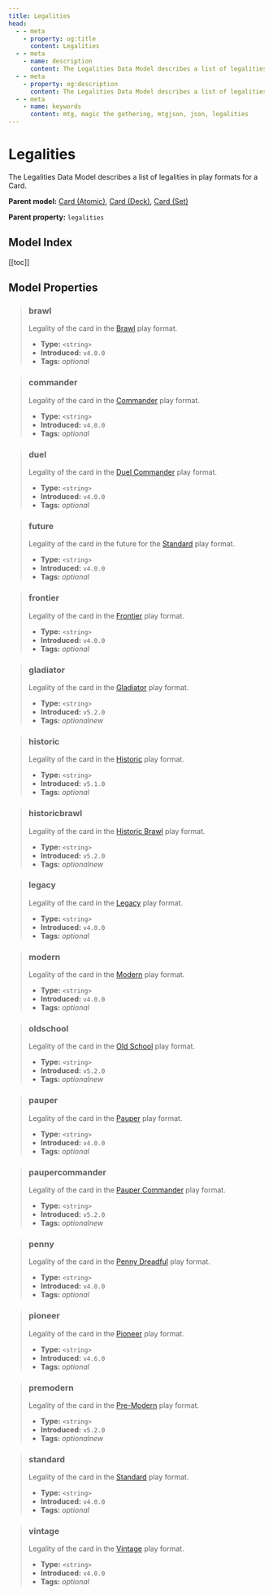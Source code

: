 ```yaml
---
title: Legalities
head:
  - - meta
    - property: og:title
      content: Legalities
  - - meta
    - name: description
      content: The Legalities Data Model describes a list of legalities in play formats for a Card.
  - - meta
    - property: og:description
      content: The Legalities Data Model describes a list of legalities in play formats for a Card.
  - - meta
    - name: keywords
      content: mtg, magic the gathering, mtgjson, json, legalities
---
```


# Legalities

The Legalities Data Model describes a list of legalities in play formats for a Card.

**Parent model:** [Card (Atomic)](/data-models/card-atomic/), [Card (Deck)](/data-models/card-deck/), [Card (Set)](/data-models/card-set/)  

**Parent property:** `legalities`

## Model Index

<PropertyToggler/>

[[toc]]

## Model Properties

> ### brawl
>
> Legality of the card in the [Brawl](https://magic.wizards.com/en/game-info/gameplay/formats/brawl) play format.
>
> - **Type:** `<string>`
> - **Introduced:** `v4.0.0`
> - **Tags:** <i class="optional">optional</i>

> ### commander
>
> Legality of the card in the [Commander](https://magic.wizards.com/en/content/commander-format) play format.
>
> - **Type:** `<string>`
> - **Introduced:** `v4.0.0`
> - **Tags:** <i class="optional">optional</i>

> ### duel
>
> Legality of the card in the [Duel Commander](https://mtg.fandom.com/wiki/Duel_Commander) play format.
>
> - **Type:** `<string>`
> - **Introduced:** `v4.0.0`
> - **Tags:** <i class="optional">optional</i>

> ### future
>
> Legality of the card in the future for the [Standard](https://magic.wizards.com/en/content/standard-formats-magic-gathering) play format.
>
> - **Type:** `<string>`
> - **Introduced:** `v4.0.0`
> - **Tags:** <i class="optional">optional</i>

> ### frontier
>
> Legality of the card in the [Frontier](https://magic.wizards.com/en/articles/archive/feature/frontier-magic-2010-05-24) play format.
>
> - **Type:** `<string>`
> - **Introduced:** `v4.0.0`
> - **Tags:** <i class="optional">optional</i>

> ### gladiator
>
> Legality of the card in the [Gladiator](https://gladiator.blog/about-gladiator/) play format.
>
> - **Type:** `<string>`
> - **Introduced:** `v5.2.0`
> - **Tags:** <i class="optional">optional</i><i class="new">new</i>

> ### historic
>
> Legality of the card in the [Historic](<https://mtg.fandom.com/wiki/Historic_(format)>) play format.
>
> - **Type:** `<string>`
> - **Introduced:** `v5.1.0`
> - **Tags:** <i class="optional">optional</i>

> ### historicbrawl
>
> Legality of the card in the [Historic Brawl](https://draftsim.com/mtg-arena-historic-brawl/) play format.
>
> - **Type:** `<string>`
> - **Introduced:** `v5.2.0`
> - **Tags:** <i class="optional">optional</i><i class="new">new</i>

> ### legacy
>
> Legality of the card in the [Legacy](https://magic.wizards.com/en/game-info/gameplay/formats/legacy) play format.
>
> - **Type:** `<string>`
> - **Introduced:** `v4.0.0`
> - **Tags:** <i class="optional">optional</i>

> ### modern
>
> Legality of the card in the [Modern](https://magic.wizards.com/en/game-info/gameplay/formats/modern) play format.
>
> - **Type:** `<string>`
> - **Introduced:** `v4.0.0`
> - **Tags:** <i class="optional">optional</i>

> ### oldschool
>
> Legality of the card in the [Old School](https://mtg.fandom.com/wiki/Old_School) play format.
>
> - **Type:** `<string>`
> - **Introduced:** `v5.2.0`
> - **Tags:** <i class="optional">optional</i><i class="new">new</i>

> ### pauper
>
> Legality of the card in the [Pauper](https://magic.wizards.com/en/game-info/gameplay/formats/pauper) play format.
>
> - **Type:** `<string>`
> - **Introduced:** `v4.0.0`
> - **Tags:** <i class="optional">optional</i>

> ### paupercommander
>
> Legality of the card in the [Pauper Commander](https://mtg.fandom.com/wiki/Pauper_Commander) play format.
>
> - **Type:** `<string>`
> - **Introduced:** `v5.2.0`
> - **Tags:** <i class="optional">optional</i><i class="new">new</i>

> ### penny
>
> Legality of the card in the [Penny Dreadful](https://mtg.fandom.com/wiki/Penny_Dreadful) play format.
>
> - **Type:** `<string>`
> - **Introduced:** `v4.0.0`
> - **Tags:** <i class="optional">optional</i>

> ### pioneer
>
> Legality of the card in the [Pioneer](https://magic.wizards.com/en/game-info/gameplay/formats/pioneer) play format.
>
> - **Type:** `<string>`
> - **Introduced:** `v4.6.0`
> - **Tags:** <i class="optional">optional</i>

> ### premodern
>
> Legality of the card in the [Pre-Modern](https://premodernmagic.com/) play format.
>
> - **Type:** `<string>`
> - **Introduced:** `v5.2.0`
> - **Tags:** <i class="optional">optional</i><i class="new">new</i>

> ### standard
>
> Legality of the card in the [Standard](https://magic.wizards.com/en/content/standard-formats-magic-gathering) play format.
>
> - **Type:** `<string>`
> - **Introduced:** `v4.0.0`
> - **Tags:** <i class="optional">optional</i>

> ### vintage
>
> Legality of the card in the [Vintage](https://magic.wizards.com/en/game-info/gameplay/formats/vintage) play format.
>
> - **Type:** `<string>`
> - **Introduced:** `v4.0.0`
> - **Tags:** <i class="optional">optional</i>
